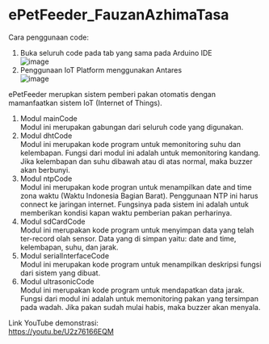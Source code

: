 # ePetFeeder_FauzanAzhimaTasa

Cara penggunaan code: <br>
1. Buka seluruh code pada tab yang sama pada Arduino IDE <br>
![image](https://github.com/fauzanate/ePetFeeder_FauzanAzhimaTasa/assets/120632453/3de7e00f-a063-4ffe-9b82-30baa55acf74)
2. Penggunaan IoT Platform menggunakan Antares <br>
![image](https://github.com/fauzanate/ePetFeeder_FauzanAzhimaTasa/assets/120632453/998273c1-ac2d-4f43-806d-2c3514fe112c)


ePetFeeder merupkan sistem pemberi pakan otomatis dengan mamanfaatkan sistem IoT (Internet of Things). <br>
1. Modul mainCode <br>
   Modul ini merupakan gabungan dari seluruh code yang digunakan. <br>
2. Modul dhtCode <br>
   Modul ini merupakan kode program untuk memonitoring suhu dan kelembapan. Fungsi dari modul ini adalah untuk memonitoring kandang. Jika kelembapan dan suhu dibawah atau di atas normal, maka buzzer akan berbunyi. <br>
3. Modul ntpCode <br>
   Modul ini merupakan kode progran untuk menampilkan date and time zona waktu (Waktu Indonesia Bagian Barat). Penggunaan NTP ini harus connect ke jaringan internet. Fungsinya pada sistem ini adalah untuk memberikan kondisi kapan waktu pemberian pakan perharinya. <br>
4. Modul sdCardCode <br>
   Modul ini merupakan kode program untuk menyimpan data yang telah ter-record olah sensor. Data yang di simpan yaitu: date and time, kelembapan, suhu, dan jarak. <br>
5. Modul serialInterfaceCode <br>
   Modul ini merupakan kode program untuk menampilkan deskripsi fungsi dari sistem yang dibuat. <br>
6. Modul ultrasonicCode <br>
   Modul ini merupakan kode program untuk mendapatkan data jarak. Fungsi dari modul ini adalah untuk memonitoring pakan yang tersimpan pada wadah. Jika pakan sudah mulai habis, maka buzzer akan menyala. <br>

Link YouTube demonstrasi: <br>
https://youtu.be/U2z76166EQM
